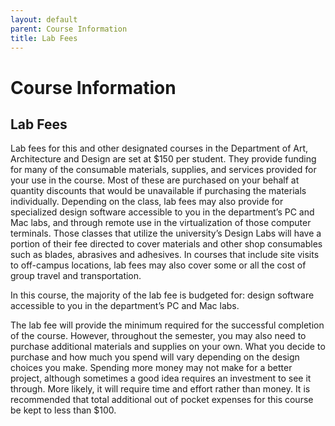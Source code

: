 ```yaml
---
layout: default
parent: Course Information
title: Lab Fees
---
```


# Course Information

## Lab Fees

Lab fees for this and other designated courses in the Department of Art, Architecture and Design are set at $150 per student. They provide funding for many of the consumable materials, supplies, and services provided for your use in the course. Most of these are purchased on your behalf at quantity discounts that would be unavailable if purchasing the materials individually. Depending on the class, lab fees may also provide for specialized design software accessible to you in the department’s PC and Mac labs, and through remote use in the virtualization of those computer terminals. Those classes that utilize the university’s Design Labs will have a portion of their fee directed to cover materials and other shop consumables such as blades, abrasives and adhesives. In courses that include site visits to off-campus locations, lab fees may also cover some or all the cost of group travel and transportation. 

In this course, the majority of the lab fee is budgeted for: design software accessible to you in the department’s PC and Mac labs.

The lab fee will provide the minimum required for the successful completion of the course. However, throughout the semester, you may also need to purchase additional materials and supplies on your own.  What you decide to purchase and how much you spend will vary depending on the design choices you make. Spending more money may not make for a better project, although sometimes a good idea requires an investment to see it through. More likely, it will require time and effort rather than money.  It is recommended that total additional out of pocket expenses for this course be kept to less than $100.